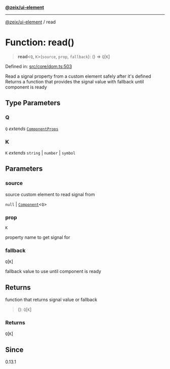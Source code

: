 [**@zeix/ui-element**](../README.md)

***

[@zeix/ui-element](../globals.md) / read

# Function: read()

> **read**\<`Q`, `K`\>(`source`, `prop`, `fallback`): () => `Q`\[`K`\]

Defined in: [src/core/dom.ts:503](https://github.com/zeixcom/ui-element/blob/ca211b4b90c507d609f4e96effa3624e9208d00e/src/core/dom.ts#L503)

Read a signal property from a custom element safely after it's defined
Returns a function that provides the signal value with fallback until component is ready

## Type Parameters

### Q

`Q` *extends* [`ComponentProps`](../type-aliases/ComponentProps.md)

### K

`K` *extends* `string` \| `number` \| `symbol`

## Parameters

### source

source custom element to read signal from

`null` | [`Component`](../type-aliases/Component.md)\<`Q`\>

### prop

`K`

property name to get signal for

### fallback

`Q`\[`K`\]

fallback value to use until component is ready

## Returns

function that returns signal value or fallback

> (): `Q`\[`K`\]

### Returns

`Q`\[`K`\]

## Since

0.13.1

